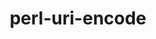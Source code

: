---
title: "perl-uri-encode"
layout: cache
categories: [package, develop]
meta: {"versions": ["1.1.1"], "compilers": ["gcc@=11.1.0", "gcc@=11.3.0", "gcc@=7.3.1"], "oss": ["amzn2", "ubuntu20.04", "ubuntu22.04"], "platforms": ["linux"], "targets": ["x86_64_v3"], "stacks": ["e4s", "gpu-tests", "ml-linux-x86_64-rocm", "root"], "num_specs": 5, "num_specs_by_stack": {"ml-linux-x86_64-rocm": 4, "root": 5, "e4s": 1, "gpu-tests": 1}}
spec_details: [{"hash": "eavt73h6f4kywd7jfo75dbrjuq4ysocy", "compiler": "gcc@=7.3.1", "versions": ["1.1.1"], "os": "amzn2", "platform": "linux", "target": "x86_64_v3", "variants": ["build_system=perl"], "stacks": ["ml-linux-x86_64-rocm", "root"], "size": "-", "tarball": "https://binaries.spack.io/develop/build_cache/linux-amzn2-x86_64_v3/gcc-7.3.1/perl-uri-encode-1.1.1/linux-amzn2-x86_64_v3-gcc-7.3.1-perl-uri-encode-1.1.1-eavt73h6f4kywd7jfo75dbrjuq4ysocy.spack"}, {"hash": "sxwi5ryyjejvvbz3j5xdx2tjl6eq2c5m", "compiler": "gcc@=7.3.1", "versions": ["1.1.1"], "os": "amzn2", "platform": "linux", "target": "x86_64_v3", "variants": ["build_system=perl"], "stacks": ["ml-linux-x86_64-rocm", "root"], "size": "-", "tarball": "https://binaries.spack.io/develop/build_cache/linux-amzn2-x86_64_v3/gcc-7.3.1/perl-uri-encode-1.1.1/linux-amzn2-x86_64_v3-gcc-7.3.1-perl-uri-encode-1.1.1-sxwi5ryyjejvvbz3j5xdx2tjl6eq2c5m.spack"}, {"hash": "rugiqzexxs65f5inlzprkmccf5c35cik", "compiler": "gcc@=7.3.1", "versions": ["1.1.1"], "os": "amzn2", "platform": "linux", "target": "x86_64_v3", "variants": ["build_system=perl"], "stacks": ["ml-linux-x86_64-rocm", "root"], "size": "-", "tarball": "https://binaries.spack.io/develop/build_cache/linux-amzn2-x86_64_v3/gcc-7.3.1/perl-uri-encode-1.1.1/linux-amzn2-x86_64_v3-gcc-7.3.1-perl-uri-encode-1.1.1-rugiqzexxs65f5inlzprkmccf5c35cik.spack"}, {"hash": "silj2tombins6seopwwsb7xncgrqcgii", "compiler": "gcc@=11.1.0", "versions": ["1.1.1"], "os": "ubuntu20.04", "platform": "linux", "target": "x86_64_v3", "variants": ["build_system=perl"], "stacks": ["e4s", "gpu-tests", "root"], "size": "-", "tarball": "https://binaries.spack.io/develop/build_cache/linux-ubuntu20.04-x86_64_v3/gcc-11.1.0/perl-uri-encode-1.1.1/linux-ubuntu20.04-x86_64_v3-gcc-11.1.0-perl-uri-encode-1.1.1-silj2tombins6seopwwsb7xncgrqcgii.spack"}, {"hash": "hrb4rxu35z667ig65leuhfsb5ucryhxl", "compiler": "gcc@=11.3.0", "versions": ["1.1.1"], "os": "ubuntu22.04", "platform": "linux", "target": "x86_64_v3", "variants": ["build_system=perl"], "stacks": ["ml-linux-x86_64-rocm", "root"], "size": "-", "tarball": "https://binaries.spack.io/develop/build_cache/linux-ubuntu22.04-x86_64_v3/gcc-11.3.0/perl-uri-encode-1.1.1/linux-ubuntu22.04-x86_64_v3-gcc-11.3.0-perl-uri-encode-1.1.1-hrb4rxu35z667ig65leuhfsb5ucryhxl.spack"}]
---